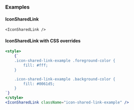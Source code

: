 ### Examples

#### IconSharedLink

```
<IconSharedLink />
```

#### IconSharedLink with CSS overrides

```jsx
<style>
    {`
    .icon-shared-link-example .foreground-color {
        fill: #fff;
    }

    .icon-shared-link-example .background-color {
        fill: #0061d5;
    }
`}
</style>
<IconSharedLink className="icon-shared-link-example" />
```

